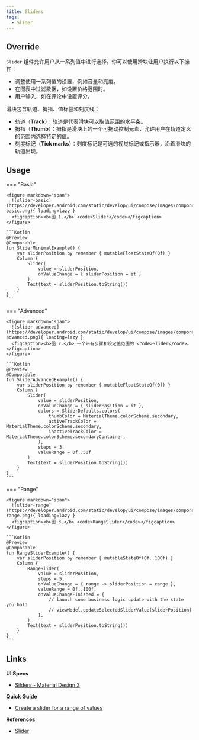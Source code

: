 ```yaml
---
title: Sliders
tags:
  - Slider
---
```


## Override

`Slider` 组件允许用户从一系列值中进行选择。你可以使用滑块让用户执行以下操作：

- 调整使用一系列值的设置，例如音量和亮度。
- 在图表中过滤数据，如设置价格范围时。
- 用户输入，如在评论中设置评分。

滑块包含轨道、拇指、值标签和刻度线：

- 轨道（**Track**）：轨道是代表滑块可以取值范围的水平条。
- 拇指（**Thumb**）：拇指是滑块上的一个可拖动控制元素，允许用户在轨道定义的范围内选择特定的值。
- 刻度标记（**Tick marks**）：刻度标记是可选的视觉标记或指示器，沿着滑块的轨道出现。

## Usage

=== "Basic"

    <figure markdown="span">
      ![slider-basic](https://developer.android.com/static/develop/ui/compose/images/components/slider-basic.png){ loading=lazy }
      <figcaption><b>图 1.</b> <code>Slider</code></figcaption>
    </figure>

    ```Kotlin
    @Preview
    @Composable
    fun SliderMinimalExample() {
        var sliderPosition by remember { mutableFloatStateOf(0f) }
        Column {
            Slider(
                value = sliderPosition,
                onValueChange = { sliderPosition = it }
            )
            Text(text = sliderPosition.toString())
        }
    }
    ```

=== "Advanced"

    <figure markdown="span">
      ![slider-advanced](https://developer.android.com/static/develop/ui/compose/images/components/slider-advanced.png){ loading=lazy }
      <figcaption><b>图 2.</b> 一个带有步骤和设定值范围的 <code>Slider</code>。</figcaption>
    </figure>

    ```Kotlin
    @Preview
    @Composable
    fun SliderAdvancedExample() {
        var sliderPosition by remember { mutableFloatStateOf(0f) }
        Column {
            Slider(
                value = sliderPosition,
                onValueChange = { sliderPosition = it },
                colors = SliderDefaults.colors(
                    thumbColor = MaterialTheme.colorScheme.secondary,
                    activeTrackColor = MaterialTheme.colorScheme.secondary,
                    inactiveTrackColor = MaterialTheme.colorScheme.secondaryContainer,
                ),
                steps = 3,
                valueRange = 0f..50f
            )
            Text(text = sliderPosition.toString())
        }
    }
    ```

=== "Range"

    <figure markdown="span">
      ![slider-range](https://developer.android.com/static/develop/ui/compose/images/components/slider-range.png){ loading=lazy }
      <figcaption><b>图 3.</b> <code>RangeSlider</code></figcaption>
    </figure>

    ```Kotlin
    @Preview
    @Composable
    fun RangeSliderExample() {
        var sliderPosition by remember { mutableStateOf(0f..100f) }
        Column {
            RangeSlider(
                value = sliderPosition,
                steps = 5,
                onValueChange = { range -> sliderPosition = range },
                valueRange = 0f..100f,
                onValueChangeFinished = {
                    // launch some business logic update with the state you hold
                    // viewModel.updateSelectedSliderValue(sliderPosition)
                },
            )
            Text(text = sliderPosition.toString())
        }
    }
    ```

## Links

**UI Specs**

- [Silders - Material Design 3](https://m3.material.io/components/sliders/overview)

**Quick Guide**

- [Create a slider for a range of values](https://developer.android.com/quick-guides/content/create-range-slider)

**References**

- [Slider](https://developer.android.com/reference/kotlin/androidx/compose/material3/package-summary#Slider(androidx.compose.material3.SliderState,androidx.compose.ui.Modifier,kotlin.Boolean,androidx.compose.material3.SliderColors,androidx.compose.foundation.interaction.MutableInteractionSource,kotlin.Function1,kotlin.Function1))

